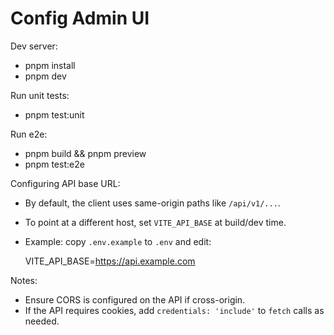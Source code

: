# Config Admin UI

Dev server:
- pnpm install
- pnpm dev

Run unit tests:
- pnpm test:unit

Run e2e:
- pnpm build && pnpm preview
- pnpm test:e2e

Configuring API base URL:
- By default, the client uses same-origin paths like `/api/v1/...`.
- To point at a different host, set `VITE_API_BASE` at build/dev time.
- Example: copy `.env.example` to `.env` and edit:

  VITE_API_BASE=https://api.example.com

Notes:
- Ensure CORS is configured on the API if cross-origin.
- If the API requires cookies, add `credentials: 'include'` to `fetch` calls as needed.
